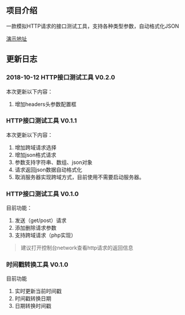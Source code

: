 ## 项目介绍 
一款模拟HTTP请求的接口测试工具，支持各种类型参数，自动格式化JSON

[演示地址](https://woohs.github.io/Tool/)

## 更新日志

### 2018-10-12 HTTP接口测试工具 V0.2.0
本次更新以下内容：
1. 增加headers头参数配置框

### HTTP接口测试工具 V0.1.1
本次更新以下内容：
1. 增加跨域请求选择
2. 增加json格式请求
3. 参数支持字符串、数组、json对象
4. 请求返回json数据自动格式化
5. 取消服务器实现跨域方式，目前使用不需要启动服务器。

### HTTP接口测试工具 V0.1.0
目前功能：
1. 发送（get/post）请求
2. 添加删除请求参数
3. 支持跨域请求（php实现）

> 建议打开控制台network查看http请求的返回信息

###  时间戳转换工具 V0.1.0
目前功能
1. 实时更新当前时间戳
2. 时间戳转换日期
3. 日期转换时间戳
